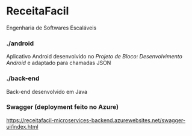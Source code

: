 # ReceitaFacil
Engenharia de Softwares Escaláveis


### ./android
Aplicativo Android desenvolvido no _Projeto de Bloco: Desenvolvimento Android_ e adaptado para chamadas JSON

### ./back-end
Back-end desenvolvido em Java

### Swagger (deployment feito no Azure)
https://receitafacil-microservices-backend.azurewebsites.net/swagger-ui/index.html
